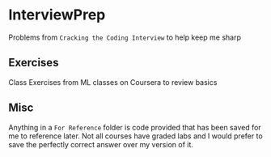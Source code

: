 # InterviewPrep

Problems from `Cracking the Coding Interview` to help keep me sharp




 
 ## Exercises
 
 Class Exercises from ML classes on Coursera to review basics 
 
 ## Misc
 
 Anything in a `For Reference` folder is code provided that has been saved for me to reference later. Not all courses have graded labs and I would prefer to save the perfectly correct answer over my version of it.
